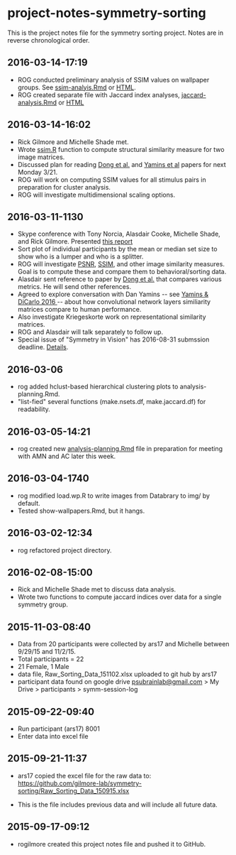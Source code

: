 # project-notes-symmetry-sorting

This is the project notes file for the symmetry sorting project. Notes are in reverse chronological order.

## 2016-03-14-17:19

- ROG conducted preliminary analysis of SSIM values on wallpaper groups. See [ssim-analyis.Rmd](../ssim-analysis.Rmd) or [HTML](https://rawgit.com/gilmore-lab/symmetry-sorting/master/ssim-analysis.html).
- ROG created separate file with Jaccard index analyses, [jaccard-analysis.Rmd](../jaccard-analysis.Rmd) or [HTML](https://rawgit.com/gilmore-lab/symmetry-sorting/master/jaccard-analysis.html)

## 2016-03-14-16:02

- Rick Gilmore and Michelle Shade met.
- Wrote [ssim.R](analysis/ssim.R) function to compute structural similarity measure for two image matrices.
- Discussed plan for reading [Dong et al.](http://doi.org/10.1145/2578726.2578762) and [Yamins et al](http://doi.org/10.1038/nn.4244) papers for next Monday 3/21.
- ROG will work on computing SSIM values for all stimulus pairs in preparation for cluster analysis.
- ROG will investigate multidimensional scaling options.

## 2016-03-11-1130

- Skype conference with Tony Norcia, Alasdair Cooke, Michelle Shade, and Rick Gilmore. Presented [this report](https://rawgit.com/gilmore-lab/symmetry-sorting/master/analysis-planning.html)
- Sort plot of individual participants by the mean or median set size to show who is a lumper and who is a splitter.
- ROG will investigate [PSNR](https://en.wikipedia.org/wiki/Peak_signal-to-noise_ratio), [SSIM](https://en.wikipedia.org/wiki/Structural_similarity), and other image similarity measures. Goal is to compute these and compare them to behavioral/sorting data.
- Alasdair sent reference to paper by [Dong et al.](http://doi.org/10.1145/2578726.2578762) that compares various metrics. He will send other references.
- Agreed to explore conversation with Dan Yamins -- see [Yamins & DiCarlo 2016 ](http://doi.org/10.1038/nn.4244) -- about how convolutional network layers similiarity matrices compare to human performance. 
- Also investigate Kriegeskorte work on representational similarity matrices.
- ROG and Alasdair will talk separately to follow up.
- Special issue of "Symmetry in Vision" has 2016-08-31 submssion deadline. [Details](http://www.mdpi.com/journal/symmetry/special_issues/symmetry_vision).

## 2016-03-06

- rog added hclust-based hierarchical clustering plots to analysis-planning.Rmd.
- "list-fied" several functions (make.nsets.df, make.jaccard.df) for readability.

## 2016-03-05-14:21

- rog created new [analysis-planning.Rmd](../analysis-planning.Rmd) file in preparation for meeting with AMN and AC later this week.

## 2016-03-04-1740

- rog modified load.wp.R to write images from Databrary to img/ by default.
- Tested show-wallpapers.Rmd, but it hangs.

## 2016-03-02-12:34

- rog refactored project directory.

## 2016-02-08-15:00

- Rick and Michelle Shade met to discuss data analysis.
- Wrote two functions to compute jaccard indices over data for a single symmetry group.

## 2015-11-03-08:40
- Data from 20 participants were collected by ars17 and Michelle between 9/29/15 and 11/2/15.
- Total participants = 22
- 21 Female, 1 Male
- data file, Raw_Sorting_Data_151102.xlsx uploaded to git hub by ars17
- participant data found on google drive psubrainlab@gmail.com > My Drive > participants > symm-session-log

## 2015-09-22-09:40

- Run participant (ars17) 8001
- Enter data into excel file

## 2015-09-21-11:37

- ars17 copied the  excel file for the raw data to: https://github.com/gilmore-lab/symmetry-sorting/Raw_Sorting_Data_150915.xlsx

- This is the file includes previous data and will include all future data.

## 2015-09-17-09:12

- rogilmore created this project notes file and pushed it to GitHub.

